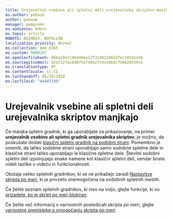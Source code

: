 ```yaml
---
title: Urejevalnik vsebine ali spletni deli urejevalnika skriptov manjkajo
ms.author: pebaum
author: pebaum
manager: pamgreen
ms.audience: Admin
ms.topic: article
ROBOTS: NOINDEX, NOFOLLOW
localization_priority: Normal
ms.collection: Adm_O365
ms.custom: 9000207
ms.openlocfilehash: 86ba18efc4bd466a12f32d82288d37ec1032e348
ms.sourcegitcommit: 82af227ac6d075e748e27c4ce6bdcf56628559cb
ms.translationtype: MT
ms.contentlocale: sl-SI
ms.lasthandoff: 05/28/2020
ms.locfileid: "44407330"
---
```

# <a name="content-editor-or-script-editor-web-parts-are-missing"></a>Urejevalnik vsebine ali spletni deli urejevalnika skriptov manjkajo

Če manjka spletni gradnik, ki ga uporabljate za prikazovanje, na primer **urejevalnik vsebine ali spletni gradnik urejevalnika skriptov**, je možno, da poskušate dodati [klasični spletni gradnik na sodobni strani](https://support.office.com/article/classic-and-modern-web-part-experiences-3fdae6c3-8fc1-49ab-8708-8c104b882e64). Pomembno je omeniti, da lahko sodobne strani uporabljajo samo sodobne spletne dele in klasične strani lahko uporabljajo le klasične spletne dele. Številni sodobni spletni deli izpolnjujejo enake namene kot klasični spletni deli, vendar boste videli razlike v videzu in funkcionalnosti.

Obstaja veliko spletnih gradnikov, ki se ne prikažejo zaradi [Nastavitve skripta po meri](https://docs.microsoft.com/sharepoint/allow-or-prevent-custom-script), ki je privzeto onemogočena na sodobnih spletnih mestih. 

Če želite seznam spletnih gradnikov, ki niso na voljo, glejte funkcije, ki so [prizadete, ko je skript po meri blokiran](https://docs.microsoft.com/sharepoint/allow-or-prevent-custom-script#features-affected-when-custom-script-is-blocked).

Če želite več informacij o varnostnih posledicah skripta po meri, glejte [varnostne premisleke o omogočanju skripta po meri](https://docs.microsoft.com/sharepoint/security-considerations-of-allowing-custom-script).
